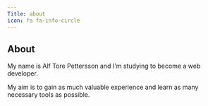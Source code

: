 ```yaml
---
Title: about
icon: fa fa-info-circle
---
```


## About

My name is Alf Tore Pettersson and I'm studying to become a web developer.

My aim is to gain as much valuable experience and learn as many necessary tools as possible.